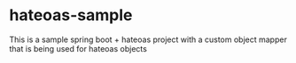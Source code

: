 # hateoas-sample
This is a sample spring boot + hateoas project with a custom object mapper that is being used for hateoas objects
